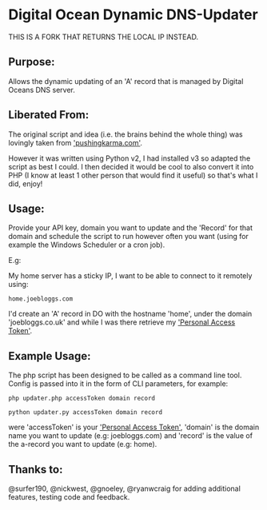 Digital Ocean Dynamic DNS-Updater
=================================

THIS IS A FORK THAT RETURNS THE LOCAL IP INSTEAD.

Purpose:
--------
Allows the dynamic updating of an 'A' record that is managed by Digital Oceans DNS server.


Liberated From:
---------------
The original script and idea (i.e. the brains behind the whole thing) was lovingly taken from ['pushingkarma.com'](http://pushingkarma.com/notebook/dynamic-dns-your-home-pc-using-digitaloceans-api/).

However it was written using Python v2, I had installed v3 so adapted the script as best I could. I then decided it would be cool to also convert it into PHP (I know at least 1 other person that would find it useful) so that's what I did, enjoy!


Usage:
------
Provide your API key, domain you want to update and the 'Record' for that domain and schedule the script to run however 
often you want (using for example the Windows Scheduler or a cron job).

E.g:

My home server has a sticky IP, I want to be able to connect to it remotely using:

    home.joebloggs.com

I'd create an 'A' record in DO with the hostname 'home', under the domain 'joebloggs.co.uk' and while I was there
retrieve my ['Personal Access Token'](https://cloud.digitalocean.com/settings/applications).


Example Usage:
--------------
The php script has been designed to be called as a command line tool. Config is passed into it in the form of CLI parameters, for example:

    php updater.php accessToken domain record
    
    python updater.py accessToken domain record
    
were 'accessToken' is your ['Personal Access Token'](https://cloud.digitalocean.com/settings/applications), 'domain' is the domain name you want to update (e.g:
joebloggs.com) and 'record' is the value of the a-record you want to update (e.g: home).


Thanks to:
----------
@surfer190, @nickwest, @gnoeley, @ryanwcraig for adding additional features, testing code and feedback.
